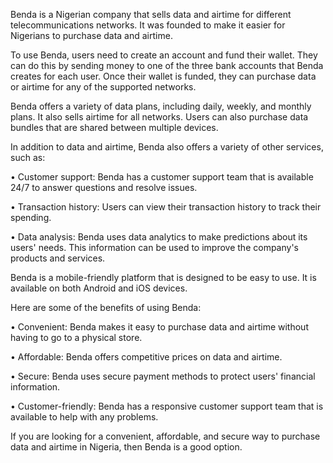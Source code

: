 Benda is a Nigerian company that sells data and airtime for different telecommunications networks. It was founded to make it easier for Nigerians to purchase data and airtime.

To use Benda, users need to create an account and fund their wallet. They can do this by sending money to one of the three bank accounts that Benda creates for each user. Once their wallet is funded, they can purchase data or airtime for any of the supported networks.

Benda offers a variety of data plans, including daily, weekly, and monthly plans. It also sells airtime for all networks. Users can also purchase data bundles that are shared between multiple devices.

In addition to data and airtime, Benda also offers a variety of other services, such as:

• Customer support: Benda has a customer support team that is available 24/7 to answer questions and resolve issues.

• Transaction history: Users can view their transaction history to track their spending.

• Data analysis: Benda uses data analytics to make predictions about its users' needs. This information can be used to improve the company's products and services.

Benda is a mobile-friendly platform that is designed to be easy to use. It is available on both Android and iOS devices.

Here are some of the benefits of using Benda:

• Convenient: Benda makes it easy to purchase data and airtime without having to go to a physical store.

• Affordable: Benda offers competitive prices on data and airtime.

• Secure: Benda uses secure payment methods to protect users' financial information.

• Customer-friendly: Benda has a responsive customer support team that is available to help with any problems.

If you are looking for a convenient, affordable, and secure way to purchase data and airtime in Nigeria, then Benda is a good option.




